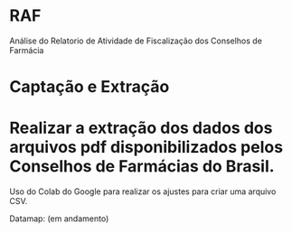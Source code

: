 # RAF
Análise do Relatorio de Atividade de Fiscalização dos Conselhos de Farmácia

#  Captação e Extração

#  Realizar a extração dos dados dos arquivos pdf disponibilizados pelos Conselhos de Farmácias do Brasil.

Uso do Colab do Google para realizar os ajustes para criar uma arquivo CSV.

Datamap:
(em andamento)
